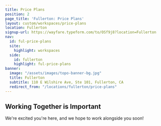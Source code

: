 ```yaml
---
title: Price Plans
position: 2
page_title: 'Fullerton: Price Plans'
layout: custom/workspaces/price-plans
location: Fullerton
signup-url: https://wayfare.typeform.com/to/OSf9j8?location=Fullerton
nav:
  id: ful-price-plans
  site:
    highlight: workspaces
  side:
    id: fullerton
    highlight: ful-price-plans
banner:
  image: "/assets/images/topo-banner-bg.jpg"
  title: Fullerton
  subtitle: 110 E Wilshire Ave, Ste 101, Fullerton, CA
  redirect_from: "/locations/fullerton/price-plans"
---
```


## Working Together is Important

We're excited you're here, and we hope to work alongside you soon!
